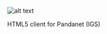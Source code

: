 ![alt text](https://raw.github.com/dawicorti/meishengo/master/lib/theme/title.png "meishengo")

  HTML5 client for Pandanet (IGS)

